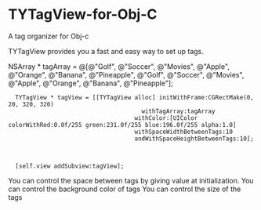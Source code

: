 # TYTagView-for-Obj-C
A tag organizer for Obj-c


TYTagView provides you a fast and easy way to set up tags.

NSArray * tagArray = @[@"Golf", @"Soccer", @"Movies", @"Apple", @"Orange", @"Banana", @"Pineapple", @"Golf", @"Soccer", @"Movies", @"Apple", @"Orange", @"Banana", @"Pineapple"];

      TYTagView * tagView = [[TYTagView alloc] initWithFrame:CGRectMake(0, 20, 320, 320)
                                          withTagArray:tagArray
                                        withColor:[UIColor colorWithRed:0.0f/255 green:231.0f/255 blue:196.0f/255 alpha:1.0] 
                                        withSpaceWidthBetweenTags:10 
                                        andWithSpaceHeightBetweenTags:10];



      [self.view addSubview:tagView];
You can control the space between tags by giving value at initialization. You can control the background color of tags You can control the size of the tags
